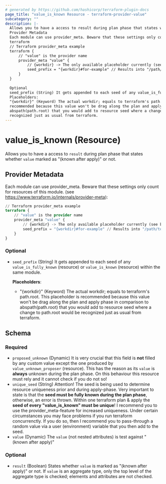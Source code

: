 ```yaml
---
# generated by https://github.com/hashicorp/terraform-plugin-docs
page_title: "value_is_known Resource - terraform-provider-value"
subcategory: ""
description: |-
  Allows you to have a access to result during plan phase that states whether value marked as "(known after apply)" or not.
  Provider Metadata
  Each module can use provider_meta. Beware that these settings only count for resources of this module. (see https://www.terraform.io/internals/provider-meta):
  terraform
  // Terraform provider_meta example
  terraform {
      // "value" is the provider name
      provider_meta "value" {
          // {workdir} -> The only available placeholder currently (see below for more information)
          seed_prefix = "{workdir}#for-example" // Results into "/path/to/workdir#for-example"
      }
  }
  
  Optional
  seed_prefix (String) It gets appended to each seed of any value_is_fully_known (resource) or value_is_known (resource) within the same module.
  Placeholders:
  "{workdir}" (Keyword) The actual workdir; equals to terraform's path.root. This placeholder is
  recommended because this value won't be drag along the plan and apply phase in comparison to
  abspath(path.root) that you would add to resource seed where a change to path.root would be
  recognized just as usual from terraform.
---
```


# value_is_known (Resource)

Allows you to have a access to `result` during plan phase that states whether `value` marked as "(known after apply)" or not.
## Provider Metadata
Each module can use provider_meta. Beware that these settings only count for resources of this module. (see https://www.terraform.io/internals/provider-meta):
```terraform
// Terraform provider_meta example
terraform {
	// "value" is the provider name
	provider_meta "value" {
		// {workdir} -> The only available placeholder currently (see below for more information)
		seed_prefix = "{workdir}#for-example" // Results into "/path/to/workdir#for-example"
	}
}
```
### Optional
- `seed_prefix` (String) It gets appended to each seed of any `value_is_fully_known` (resource) or `value_is_known` (resource) within the same module.

	**Placeholders**:
	- "{workdir}" (Keyword) The actual workdir; equals to terraform's path.root. This placeholder is
	recommended because this value won't be drag along the plan and apply phase in comparison to
	abspath(path.root) that you would add to resource seed where a change to path.root would be
	recognized just as usual from terraform.



<!-- schema generated by tfplugindocs -->
## Schema

### Required

- `proposed_unknown` (Dynamic) It is very crucial that this field is **not** filled by any custom value except the one produced by `value_unknown_proposer` (resource). This has the reason as its `value` is **always** unknown during the plan phase. On this behaviour this resource must rely and it cannot check if you do not so!
- `unique_seed` (String) Attention! The seed is being used to determine resource uniqueness prior and during apply-phase. Very important to state is that the **seed must be fully known during the plan phase**, otherwise, an error is thrown. Within one terraform plan & apply the **seed of every "value_is_known" must be unique**! I recommend you to use the provider_meta-feature for increased uniqueness. Under certain circumstances you may face problems if you run terraform concurrenctly. If you do so, then I recommend you to pass-through a random value via a user (environment) variable that you then add to the seed.
- `value` (Dynamic) The `value` (not nested attributes) is test against "(known after apply)"

### Optional

- `result` (Boolean) States whether `value` is marked as "(known after apply)" or not. If `value` is an aggregate type, only the top level of the aggregate type is checked; elements and attributes are not checked.



